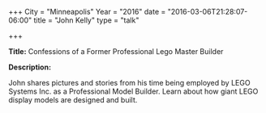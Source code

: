 +++
City = "Minneapolis"
Year = "2016"
date = "2016-03-06T21:28:07-06:00"
title = "John Kelly"
type = "talk"

+++

<div class="span-15  ">
  <div class="span-15  last ">
  <p><strong>Title:</strong>
  Confessions of a Former Professional Lego Master Builder
</p>

<p><strong>Description:</strong></p>

<p>
John shares pictures and stories from his time being employed by LEGO Systems Inc. as a Professional Model Builder. Learn about how giant LEGO display models are designed and built.
</p>



  </div>
</div>
